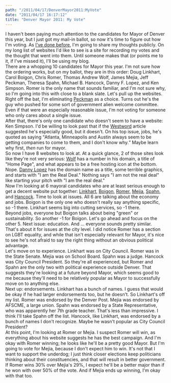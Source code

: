 ```yaml
---
path: "/2011/04/17/DenverMayor2011:MyVote" 
date: "2011/04/17 16:17:12" 
title: "Denver Mayor 2011: My Vote" 
---
```

I haven't been paying much attention to the candidates for Mayor of Denver this year, but I just got my mail-in ballot, so now it's time to figure out how I'm voting. As <a href="http://typewriting.org/2006/10/29/Election_2006%3A_Conclusion/">I've done before</a>, I'm going to share my thoughts publicly. On my long list of websites I'd like to see is a site for recording my votes and the thought that went into them. Until someone makes that (or points me to it, if I've missed it), I'll be using my blog.<br>There are a whopping 10 candidates for Mayor this year. I'm not sure how the ordering works, but on my ballot, they are in this order: Doug Linkhart, Carol Boigon, Chris Romer, Thomas Andrew Wolf, James Mejia, Jeff Peckman, Theresa Spahn, Michael B. Hancock, Danny F. Lopez, and Ken Simpson. Romer is the only name that sounds familiar, and I'm not sure why, so I'm going into this with close to a blank slate. Let's pull up the websites.<br>Right off the bat, I'm eliminating <a href="http://en.wikipedia.org/wiki/Jeff_Peckman">Peckman</a> as a choice. Turns out he's the guy who pushed for some sort of government alien welcome committee. Even if that were an especially reasonable issue, I'm not voting for someone who only cares about a single issue.<br>After that, there's only one candidate who doesn't seem to have a website: Ken Simpson. I'd be willing to look past that if the <a href="http://blogs.westword.com/latestword/2011/03/ken_simpson_denver_mayors_race_profile.php">Westword</a> article suggested he's especially good, but it doesn't. On his top issue, jobs, he's quoted as saying <q>Atlanta, Minneapolis and Austin always seem to be getting companies to come to them, and I don't know why.</q> Maybe learn why first, *then* run for mayor.<br>So now I have 8 websites to look at. At a quick glance, 2 of those sites look like they're not very serious: <a href="http://www.wolf4denvermayor.com/">Wolf</a> has a number in his domain, a title of "Home Page", and what appears to be a free hosting icon at the bottom. Nope. <a href="http://www.dannyflopezformayor.com/">Danny Lopez</a> has the domain name as a title, some terrible graphics, and starts with "I am the Real Deal." Nothing says "I am not the real deal" like starting your pitch with "I am the real deal."<br>Now I'm looking at 6 mayoral candidates who are at least serious enough to get a decent website put together: <a href="http://www.douglinkhart.net/">Linkhart</a>, <a href="http://boigonfordenver.com/">Boigon</a>, <a href="http://romerformayor.com/">Romer</a>, <a href="http://www.mejiaformayor.com/">Mejia</a>, <a href="http://spahnformayor.com/">Spahn</a>, and <a href="http://www.hancockformayor.com/">Hancock</a>. Time to look at issues. All 6 are talking about the economy and jobs. Boigon is the only one who doesn't really say anything specific, so -1 there. Linkhart seems big into cutting services, so -1 there.<br>Beyond jobs, everyone but Boigon talks about being "green" or sustainability. So another -1 for Boigon. Let's go ahead and focus on the other 5. Next issue: education. And ... everyone sounds pretty similar. That's about it for issues at the city level. I did notice Romer has a section on LGBT equality, and while that isn't especially relevant for Mayor, it's nice to see he's not afraid to say the right thing without an obvious political advantage.<br>Let's move on to experience. Linkhart was on City Council. Romer was in the State Senate. Mejia was on School Board. Spahn was a judge. Hancock was City Council President. So they're all experienced, but Romer and Spahn are the only two with political experience outside Denver. That suggests they're looking at a future beyond Mayor, which seems good to me because they'll need to be relatively popular as Mayor to successfully move on to anything else.<br>Next up: endorsements. Linkhart has a bunch of names. I guess that would be okay if he had larger endorsements too, but he doesn't. So Linkhart's off my list. Romer was endorsed by the Denver Post. Mejia was endorsed by AFSCME, a large union. Spahn was endorsed by a State Representative, who was apparently her 7th grade teacher. That's less than impressive. I think I'll take Spahn off the list. Hancock, like Linkhart, was endorsed by a bunch of names I don't recognize. Maybe he wasn't popular as City Council President?<br>At this point, I'm looking at Romer or Mejia. I suspect Romer will win, as everything about his website suggests he has the best campaign. And I'm okay with Romer winning; he looks like he'll be a pretty good Mayor. But I'm going to vote for Mejia, because I don't expect him to win. It's not that I want to support the underdog; I just think closer elections keep politicians thinking about their constituencies, and that will result in better government. If Romer wins 30% over Mejia's 29%, I expect he'll be a better major than if he won with over 50% of the vote. And if Mejia ends up winning, I'm okay with that too.